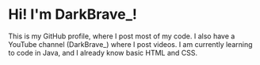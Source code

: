 # Hi! I'm DarkBrave_!

This is my GitHub profile, where I post most of my code.
I also have a YouTube channel (DarkBrave_) where I post videos.
I am currently learning to code in Java, and I already know basic HTML and CSS.

